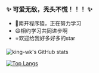 
### ✨ 可爱无敌，秃头不慌！！！ ✨

- 🔭南开程序猿，正在努力学习
- 😄相约学习共同进步啊
- ⭐欢迎给我好多好多的star


![king-wk's GitHub stats](https://github-readme-stats.vercel.app/api?username=king-wk&show_icons=true&theme=radical)

[![Top Langs](https://github-readme-stats.vercel.app/api/top-langs/?username=king-wk&layout=compact)](https://github.com/anuraghazra/github-readme-stats)
